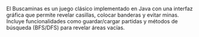 El Buscaminas es un juego clásico implementado en Java con una interfaz gráfica que permite revelar casillas, colocar banderas y evitar minas. 
Incluye funcionalidades como guardar/cargar partidas y métodos de búsqueda (BFS/DFS) para revelar áreas vacías.
